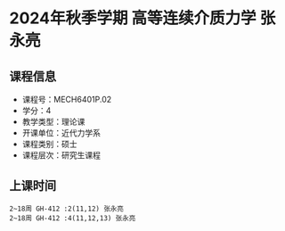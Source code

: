 # 2024年秋季学期 高等连续介质力学 张永亮






## 课程信息

- 课程号：MECH6401P.02
- 学分：4
- 教学类型：理论课
- 开课单位：近代力学系
- 课程类别：硕士
- 课程层次：研究生课程

## 上课时间

```
2~18周 GH-412 :2(11,12) 张永亮
2~18周 GH-412 :4(11,12,13) 张永亮
```

